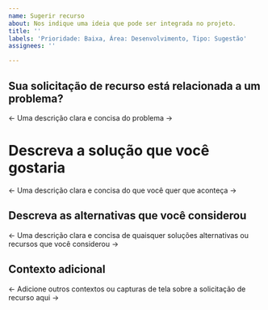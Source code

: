 ```yaml
---
name: Sugerir recurso
about: Nos indique uma ideia que pode ser integrada no projeto.
title: ''
labels: 'Prioridade: Baixa, Área: Desenvolvimento, Tipo: Sugestão'
assignees: ''

---
```


## Sua solicitação de recurso está relacionada a um problema?
<- Uma descrição clara e concisa do problema ->

# Descreva a solução que você gostaria
<- Uma descrição clara e concisa do que você quer que aconteça ->

## Descreva as alternativas que você considerou
<- Uma descrição clara e concisa de quaisquer soluções alternativas ou recursos que você considerou ->

## Contexto adicional
<- Adicione outros contextos ou capturas de tela sobre a solicitação de recurso aqui ->
